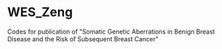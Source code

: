 # WES_Zeng
Codes for publication of "Somatic Genetic Aberrations in Benign Breast Disease and the Risk of Subsequent Breast Cancer"
